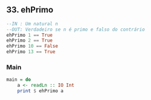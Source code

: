 ## 33. ehPrimo
```hs
--IN : Um natural n
--OUT: Verdadeiro se n é primo e falso do contrário
ehPrimo 1 == True
ehPrimo 2 == True
ehPrimo 10 == False
ehPrimo 13 == True
```


<!--MAIN_BEGIN-->
### Main
```hs
main = do
    a <- readLn :: IO Int
    print $ ehPrimo a

```
<!--MAIN_END-->
